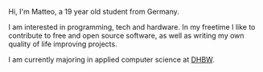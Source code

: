 Hi, I'm Matteo, a 19 year old student from Germany.

I am interested in programming, tech and hardware. In my freetime I like to contribute to free and open source software,
as well as writing my own quality of life improving projects.

I am currently majoring in applied computer science at [DHBW](https://www.dhbw.de/startseite).

